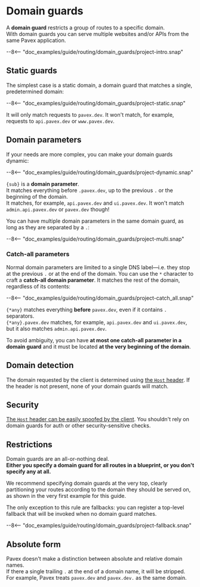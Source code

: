 # Domain guards

A **domain guard** restricts a group of routes to a specific domain.  
With domain guards you can serve multiple websites and/or APIs from the same Pavex application.

--8<-- "doc_examples/guide/routing/domain_guards/project-intro.snap"

## Static guards

The simplest case is a static domain, a domain guard that matches a single, predetermined domain:

--8<-- "doc_examples/guide/routing/domain_guards/project-static.snap"

It will only match requests to `pavex.dev`.
It won't match, for example, requests to `api.pavex.dev` or `www.pavex.dev`.

## Domain parameters

If your needs are more complex, you can make your domain guards dynamic:

--8<-- "doc_examples/guide/routing/domain_guards/project-dynamic.snap"

`{sub}` is a **domain parameter**.  
It matches everything before `.pavex.dev`, up to the previous `.` or the beginning of the domain.  
It matches, for example, `api.pavex.dev` and `ui.pavex.dev`. It won't match `admin.api.pavex.dev` or `pavex.dev` though!

You can have multiple domain parameters in the same domain guard, as long as they are separated by a `.`:

--8<-- "doc_examples/guide/routing/domain_guards/project-multi.snap"

### Catch-all parameters

Normal domain parameters are limited to a single DNS label—i.e. they stop at the previous `.` or at the end of the domain.
You can use the `*` character to craft a **catch-all domain parameter**. It matches the rest of the domain, regardless of its contents:

--8<-- "doc_examples/guide/routing/domain_guards/project-catch_all.snap"

`{*any}` matches everything **before** `pavex.dev`, even if it contains `.` separators.  
`{*any}.pavex.dev` matches, for example, `api.pavex.dev` and `ui.pavex.dev`, but it also matches `admin.api.pavex.dev`.

To avoid ambiguity,
you can have **at most one catch-all parameter in a domain guard** and it must be located **at the very beginning of the domain**.

## Domain detection

The domain requested by the client is determined using [the `Host` header](https://developer.mozilla.org/en-US/docs/Web/HTTP/Headers/Host).
If the header is not present, none of your domain guards will match.

## Security

[The `Host` header can be easily spoofed by the client](https://owasp.org/www-project-web-security-testing-guide/latest/4-Web_Application_Security_Testing/07-Input_Validation_Testing/17-Testing_for_Host_Header_Injection).
You shouldn't rely on domain guards for auth or other security-sensitive checks.

## Restrictions

Domain guards are an all-or-nothing deal.  
**Either you specify a domain guard for all routes in a blueprint, or you don't specify any at all.**

We recommend specifying domain guards at the very top, clearly partitioning your routes 
according to the domain they should be served on, as shown in the very first example for this guide.

The only exception to this rule are fallbacks: you can register a top-level fallback that will be invoked
when no domain guard matches.

--8<-- "doc_examples/guide/routing/domain_guards/project-fallback.snap"

## Absolute form

Pavex doesn't make a distinction between absolute and relative domain names.  
If there a single trailing `.` at the end of a domain name, it will be stripped. For example,
Pavex treats `pavex.dev` and `pavex.dev.` as the same domain.
